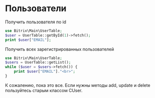 Пользователи
============

Получить пользователя по id

```php
use Bitrix\Main\UserTable;
$user = UserTable::getById(1)->fetch();
print $user["EMAIL"];
```

Получить всех зарегистрированных пользователей

```php
use Bitrix\Main\UserTable;
$users = UserTable::getList();
while ($user = $users->fetch()) {
	print $user["EMAIL"]."<br>";
}
```
К сожалению, пока это все. Если нужны методы add, update и delete пользуйтесь старым классом CUser.  
